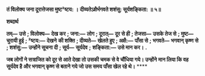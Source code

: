 **तं विलोक्य जना दूरात्तेजसा मुष्ट²ष्टय: ।** **दीव्यतेऽक्षैर्भगवते शशंसु: सूर्यशङ्किता: ॥ ५॥** 

**शब्दार्थ** 

**तम्—** **उसे** **; विलोक्य—** **देख कर** **; जना:—** **लोग** **; दूरात्—** **दूर से ही** **; तेजसा—** **उसके तेज से** **; मुष्ट—** **चुरायी हुई** **; ²ष्टय:—** **देखने** **की शक्ति** **; दीव्यते—** **खेलते हुए** **; अक्षै:—** **पाँसा से** **; भगवते—** **भगवान् कृष्ण से** **; शशंसु:—** **उन्होंने सूचना दी** **; सूर्य—** **सूर्यदेव** **;** **शङ्किता:—** **उसे मान कर।** **.** 

**जब लोगों ने सत्राजित को दूर से आते देखा तो उसकी चमक से वे चौंधिया गये। उन्होंने** **मान लिया कि वह सूर्यदेव है और भगवान् कृष्ण से बताने गये जो उस समय पाँसा खेल रहे थे।** **** 
